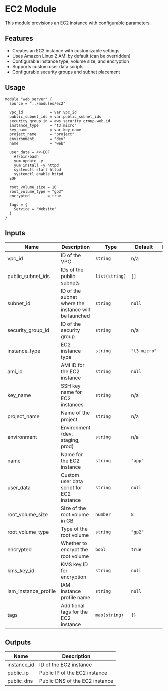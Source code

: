 # EC2 Module

This module provisions an EC2 instance with configurable parameters.

## Features

- Creates an EC2 instance with customizable settings
- Uses Amazon Linux 2 AMI by default (can be overridden)
- Configurable instance type, volume size, and encryption
- Supports custom user data scripts
- Configurable security groups and subnet placement

## Usage

```hcl
module "web_server" {
  source = "../modules/ec2"

  vpc_id            = var.vpc_id
  public_subnet_ids = var.public_subnet_ids
  security_group_id = aws_security_group.web.id
  instance_type     = "t3.micro"
  key_name          = var.key_name
  project_name      = "project"
  environment       = "dev"
  name              = "web"

  user_data = <<-EOF
    #!/bin/bash
    yum update -y
    yum install -y httpd
    systemctl start httpd
    systemctl enable httpd
  EOF

  root_volume_size = 10
  root_volume_type = "gp3"
  encrypted        = true

  tags = {
    Service = "Website"
  }
}
```

## Inputs

| Name | Description | Type | Default | Required |
|------|-------------|------|---------|:--------:|
| vpc_id | ID of the VPC | `string` | n/a | yes |
| public_subnet_ids | IDs of the public subnets | `list(string)` | `[]` | no |
| subnet_id | ID of the subnet where the instance will be launched | `string` | `null` | no |
| security_group_id | ID of the security group | `string` | n/a | yes |
| instance_type | EC2 instance type | `string` | `"t3.micro"` | no |
| ami_id | AMI ID for the EC2 instance | `string` | `null` | no |
| key_name | SSH key name for EC2 instances | `string` | n/a | yes |
| project_name | Name of the project | `string` | n/a | yes |
| environment | Environment (dev, staging, prod) | `string` | n/a | yes |
| name | Name for the EC2 instance | `string` | `"app"` | no |
| user_data | Custom user data script for EC2 instance | `string` | `null` | no |
| root_volume_size | Size of the root volume in GB | `number` | `8` | no |
| root_volume_type | Type of the root volume | `string` | `"gp2"` | no |
| encrypted | Whether to encrypt the root volume | `bool` | `true` | no |
| kms_key_id | KMS key ID for encryption | `string` | `null` | no |
| iam_instance_profile | IAM instance profile name | `string` | `null` | no |
| tags | Additional tags for the EC2 instance | `map(string)` | `{}` | no |

## Outputs

| Name | Description |
|------|-------------|
| instance_id | ID of the EC2 instance |
| public_ip | Public IP of the EC2 instance |
| public_dns | Public DNS of the EC2 instance |